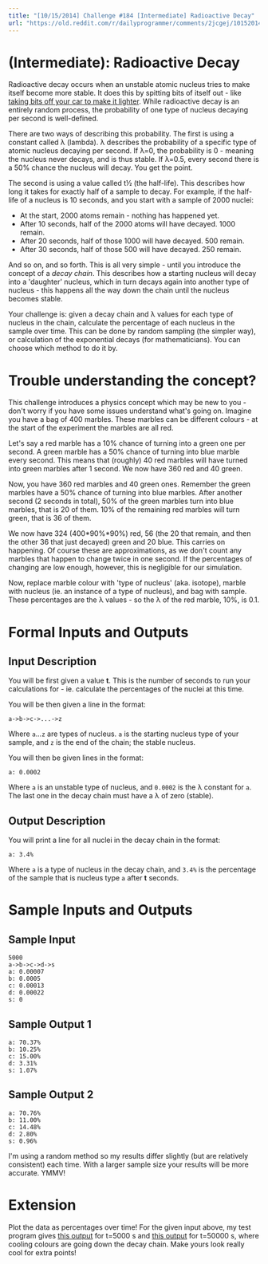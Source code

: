 ```yaml
---
title: "[10/15/2014] Challenge #184 [Intermediate] Radioactive Decay"
url: "https://old.reddit.com/r/dailyprogrammer/comments/2jcgej/10152014_challenge_184_intermediate_radioactive/"
---
```


# [](#IntermediateIcon) **(Intermediate)**: Radioactive Decay

Radioactive decay occurs when an unstable atomic nucleus tries to make itself become more stable. It does this by spitting bits of itself out - like [taking bits off your car to make it lighter](https://www.youtube.com/watch?v=OETj9aTYO2Q). While radioactive decay is an entirely random process, the probability of one type of nucleus decaying per second is well-defined.

There are two ways of describing this probability. The first is using a constant called λ (lambda). λ describes the probability of a specific type of atomic nucleus decaying per second. If λ=0, the probability is 0 - meaning the nucleus never decays, and is thus stable. If λ=0.5, every second there is a 50% chance the nucleus will decay. You get the point.

The second is using a value called t½ (the half-life). This describes how long it takes for exactly half of a sample to decay. For example, if the half-life of a nucleus is 10 seconds, and you start with a sample of 2000 nuclei:

* At the start, 2000 atoms remain - nothing has happened yet.
* After 10 seconds, half of the 2000 atoms will have decayed. 1000 remain.
* After 20 seconds, half of those 1000 will have decayed. 500 remain.
* After 30 seconds, half of those 500 will have decayed. 250 remain.

And so on, and so forth. This is all very simple - until you introduce the concept of a *decay chain*. This describes how a starting nucleus will decay into a 'daughter' nucleus, which in turn decays again into another type of nucleus - this happens all the way down the chain until the nucleus becomes stable.

Your challenge is: given a decay chain and λ values for each type of nucleus in the chain, calculate the percentage of each nucleus in the sample over time. This can be done by random sampling (the simpler way), or calculation of the exponential decays (for mathematicians). You can choose which method to do it by.

# Trouble understanding the concept?

This challenge introduces a physics concept which may be new to you - don't worry if you have some issues understand what's going on. Imagine you have a bag of 400 marbles. These marbles can be different colours - at the start of the experiment the marbles are all red.

Let's say a red marble has a 10% chance of turning into a green one per second. A green marble has a 50% chance of turning into blue marble every second. This means that (roughly) 40 red marbles will have turned into green marbles after 1 second. We now have 360 red and 40 green.

Now, you have 360 red marbles and 40 green ones. Remember the green marbles have a 50% chance of turning into blue marbles. After another second (2 seconds in total), 50% of the green marbles turn into blue marbles, that is 20 of them. 10% of the remaining red marbles will turn green, that is 36 of them.

We now have 324 (400*90%*90%) red, 56 (the 20 that remain, and then the other 36 that just decayed) green and 20 blue. This carries on happening. Of course these are approximations, as we don't count any marbles that happen to change twice in one second. If the percentages of changing are low enough, however, this is negligible for our simulation.

Now, replace marble colour with 'type of nucleus' (aka. isotope), marble with nucleus (ie. an instance of a type of nucleus), and bag with sample. These percentages are the λ values - so the λ of the red marble, 10%, is 0.1.

# Formal Inputs and Outputs

## Input Description

You will be first given a value **t**. This is the number of seconds to run your calculations for - ie. calculate the percentages of the nuclei at this time.

You will be then  given a line in the format:

    a->b->c->...->z

Where `a`...`z` are types of nucleus. `a` is the starting nucleus type of your sample, and `z` is the end of the chain; the stable nucleus.

You will then be given lines in the format:

    a: 0.0002

Where `a` is an unstable type of nucleus, and `0.0002` is the λ constant for `a`. The last one in the decay chain must have a λ of zero (stable).

## Output Description

You will print a line for all nuclei in the decay chain in the format:

    a: 3.4%

Where `a` is a type of nucleus in the decay chain, and `3.4%` is the percentage of the sample that is nucleus type `a` after **t** seconds.

# Sample Inputs and Outputs

## Sample Input

    5000
    a->b->c->d->s
    a: 0.00007
    b: 0.0005
    c: 0.00013
    d: 0.00022
    s: 0

## Sample Output 1

    a: 70.37%
    b: 10.25%
    c: 15.00%
    d: 3.31%
    s: 1.07%

## Sample Output 2

    a: 70.76%
    b: 11.00%
    c: 14.48%
    d: 2.80%
    s: 0.96%

I'm using a random method so my results differ slightly (but are relatively consistent) each time. With a larger sample size your results will be more accurate. YMMV!

# Extension

Plot the data as percentages over time! For the given input above, my test program gives [this output](http://i.imgur.com/evZO02O.png) for t=5000 s and [this output](http://i.imgur.com/FtmQzsb.png) for t=50000 s, where cooling colours are going down the decay chain. Make yours look really cool for extra points!